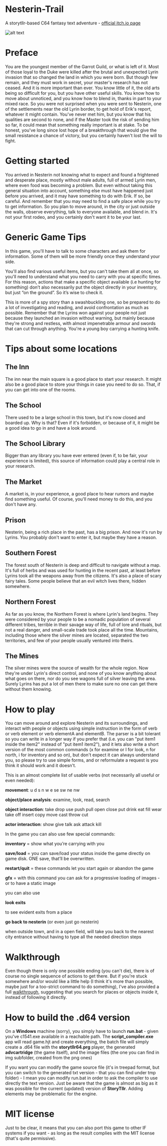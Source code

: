 # Nesterin-Trail
A storytllr-based C64 fantasy text adventure - [official itch.io page](https://marcogiorgini.itch.io/nesterin-trail)

![alt text](extra/home.png)

# Preface

You are the youngest member of the Garrot Guild, or what is left of it. Most of those loyal to the Duke were killed after the brutal and unexpected Lyrin invasion that so changed the land in which you were born.
But though few remain, and they must work in secret, your master's research has not ceased. And it is more important than ever.
You know little of it, the old arts being so difficult for you, but you have other useful skills. You know how to move about unnoticed, and you know how to blend in, thanks in part to your mixed race.
So you were not surprised when you were sent to Nesterin, one of the settlements near the old Lyrin border, to get hold of Erik's report, whatever it might contain. 
You've never met him, but you know that his qualities are second to none, and if the Master took the risk of sending him so far, it could mean that something really important is at stake.
To be honest, you've long since lost hope of a breakthrough that would give the small resistance a chance of victory, but you certainly haven't lost the will to fight.

# Getting started

You arrived in Nesterin not knowing what to expect and found a frightened and desperate place, mostly without male adults, full of armed Lyrin men, where even food was becoming a problem. But even without taking this general situation into account, something else must have happened just before you arrived, and it may have something to do with Erik.
If so, be careful. And remember that you may need to find a safe place while you try to get information.
So you plan to move around, in the city or just outside the walls, observe everything, talk to everyone available, and blend in. It's not your first rodeo, and you certainly don't want it to be your last.

# Generic Game Tips

In this game, you'll have to talk to some characters and ask them for information. Some of them will be more friendly once they understand your side.

You'll also find various useful items, but you can't take them all at once, so you'll need to understand what you need to carry with you at specific times.
For this reason, actions that make a specific object available (i.e hunting for something) don’t also necessarily put the object directly in your inventory, but just “on the ground”. So it’s wise to check it.

This is more of a spy story than a swashbuckling one, so be prepared to do a lot of investigating and reading, and avoid confrontation as much as possible. Remember that the Lyrins won against your people not just because they launched an invasion without warning, but mainly because they're strong and restless, with almost impenetrable armour and swords that can cut through anything. You're a young boy carrying a hunting knife.

# Tips about some locations

## The Inn

The inn near the main square is a good place to start your research. It might also be a good place to store your things in case you need to do so. That, if you can get into one of the rooms.

## The School

There used to be a large school in this town, but it's now closed and boarded up. Why is that? Even if it's forbidden, or because of it, it might be a good idea to go in and have a look around.

## The School Library

Bigger than any library you have ever entered (even if, to be fair, your experience is limited), this source of information could play a central role in your research.

## The Market

A market is, in your experience, a good place to hear rumors and maybe find something useful. Of course, you'll need money to do this, and you don't have any.

## Prison

Nesterin, being a rich place in the past, has a big prison. And now it's run by Lyrins. You probably don't want to enter it, but maybe they have a reason.

## Southern Forest

The forest south of Nesterin is deep and difficult to navigate without a map. It's full of herbs and was used for hunting in the recent past, at least before Lyrins took all the weapons away from the citizens. It's also a place of scary fairy tales. Some people believe that an evil witch lives there, hidden somewhere.

## Northern Forest

As far as you know, the Northern Forest is where Lyrin's land begins. They were considered by your people to be a nomadic population of several different tribes, terrible in their savage way of life, full of lore and rituals, but not a real danger, and small-scale trade took place all the time. Mountains, including those where the silver mines are located, separated the two territories, and few of your people usually ventured into theirs.   

## The Mines

The silver mines were the source of wealth for the whole region. Now they're under Lyrin's direct control, and none of you know anything about what goes on there, nor do you see wagons full of silver leaving the area. Surely Lyrins has put a lot of men there to make sure no one can get there without them knowing.

# How to play

You can move around and explore Nesterin and its surroundings, and interact with people or objects using simple instruction in the form of verb or verb element or verb elementA and elementB.
The parser is a bit tolerant so you can write in a longer way if you prefer that (i.e. you can "put item1 inside the item2" instead of "put item1 item2"), and it lets also write a short version of the most common commands (x for examine or l for look, n for north, i for inventory and so on), but don't expect it can always understand you, so please try to use simple forms, and or reformulate a request is you think it should work and it doesn't.

This is an almost complete list of usable verbs (not necessarily all useful or even needed): 

**movement**: u d s n w e se sw ne nw

**object/place analysis**: examine, look, read, search

**object interaction**: take drop use push pull open close put drink eat fill wear take off insert copy move cast throw cut

**actor interaction**: show give talk ask attack kill

In the game you can also use few special commands:

**inventory** = show what you’re carrying with you

**save/load** = you can save/load your status inside the game directly on game disk. ONE save, that’ll be overwritten.

**restart/quit** = these commands let you start again or abandon the game

**gfx** = with this command you can ask for a progressive loading of images - or to have a static image

you can also use 

**look exits**

to see evident exits from a place

**go back to nesterin** (or even just go nesterin)

when outside town, and in a open field, will take you back to the nearest city entrance without having to type all the needed direction steps

# Walkthrough

Even though there is only one possible ending (you can't die), there is of course no single sequence of actions to get there. But if you're stuck somewhere and/or would like a little help (I think it's more than possible, maybe just for a too-strict command to do something), I've also provided a full [walkthrough](https://marcogiorgini.me/wp-content/uploads/2024/01/nesterin_walkthrough.txt), suggesting that you search for places or objects inside it, instead of following it directly.

# How to build the .d64 version

On a **Windows** machine (sorry), you simply have to launch **run.bat** - given you've c1541.exe available in a reachable path. The **script_compiler.exe** app will read game.hjt and create everything, the batch file will simply create a .d64 file with the **storytllr64.prg** player, the generated **advcartridge** (the game itself), and the image files (the one you can find in img subfolder, created from the png ones)

If you want you can modify the game source file (it's in treepad format, but you can switch to the generated txt version - that you can find under tmp folder) - I mean you can modify run.bat in order to ask the compiler to use directly the text version.
Just be aware that the game is almost as big as it was possible for the current (updated) version of **StoryTllr**. Adding elements may be problematic for the engine.

# MIT license

Just to be clear, it means that you can also port this game to other IF systems if you want - as long as the result complies with the MIT license (that's quite permissive).


